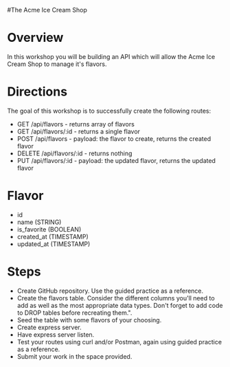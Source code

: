 #The Acme Ice Cream Shop

# Overview

In this workshop you will be building an API which will allow the Acme Ice Cream Shop to manage it's flavors.

# Directions

The goal of this workshop is to successfully create the following routes:

- GET /api/flavors - returns array of flavors
- GET /api/flavors/:id - returns a single flavor
- POST /api/flavors - payload: the flavor to create, returns the created flavor
- DELETE /api/flavors/:id - returns nothing
- PUT /api/flavors/:id - payload: the updated flavor, returns the updated flavor

# Flavor

- id
- name (STRING)
- is_favorite (BOOLEAN)
- created_at (TIMESTAMP)
- updated_at (TIMESTAMP)

# Steps

- Create GitHub repository. Use the guided practice as a reference.
- Create the flavors table. Consider the different columns you'll need to add as well as the most appropriate data types. Don't forget to add code to DROP tables before recreating them.".
- Seed the table with some flavors of your choosing.
- Create express server.
- Have express server listen.
- Test your routes using curl and/or Postman, again using guided practice as a reference.
- Submit your work in the space provided.
